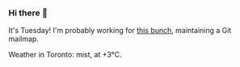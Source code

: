 ### Hi there :wave:

It's Tuesday! I'm probably working for [this bunch](https://github.com/kohofinancial), maintaining a Git mailmap.

Weather in Toronto: mist, at +3°C.
